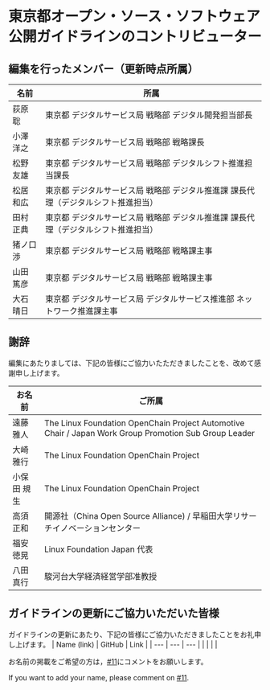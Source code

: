 東京都オープン・ソース・ソフトウェア公開ガイドラインのコントリビューター
============================================

## 編集を行ったメンバー（更新時点所属）

| 名前 | 所属 |
| --- | --- |
| 荻原 聡 | 東京都 デジタルサービス局 戦略部 デジタル開発担当部長 |
| 小澤 洋之 | 東京都 デジタルサービス局 戦略部 戦略課長 |
| 松野 友雄 | 東京都 デジタルサービス局 戦略部 デジタルシフト推進担当課長 |
| 松居 和広 | 東京都 デジタルサービス局 戦略部 デジタル推進課 課長代理（デジタルシフト推進担当） |
| 田村 正典 | 東京都 デジタルサービス局 戦略部 デジタル推進課 課長代理（デジタルシフト推進担当） |
| 猪ノ口 渉 | 東京都 デジタルサービス局 戦略部 戦略課主事 |
| 山田 篤彦 | 東京都 デジタルサービス局 戦略部 戦略課主事 |
| 大石 晴日 | 東京都 デジタルサービス局 デジタルサービス推進部 ネットワーク推進課主事 |


## 謝辞
編集にあたりましては、下記の皆様にご協力いたただきましたことを、改めて感謝申し上げます。

| お名前 | ご所属 |
| --- | --- |
| 遠藤 雅人 | The Linux Foundation OpenChain Project Automotive Chair / Japan Work Group Promotion Sub Group Leader |
| 大崎 雅行 | The Linux Foundation OpenChain Project |
| 小保田 規生 | The Linux Foundation OpenChain Project | 
| 高須 正和  | 開源社（China Open Source Alliance) / 早稲田大学リサーチイノベーションセンター |
| 福安 徳晃 | Linux Foundation Japan 代表 |
| 八田 真行 | 駿河台大学経済経営学部准教授 |


## ガイドラインの更新にご協力いただいた皆様
ガイドラインの更新にあたり、下記の皆様にご協力いただきましたことをお礼申し上げます。
| Name (link) | GitHub | Link |
| --- | --- | --- |
| | | |


お名前の掲載をご希望の方は，[#11](https://github.com/Tokyo-Metro-Gov/tokyo-oss-guideline/issues/11)にコメントをお願いします。

If you want to add your name, please comment on [#11](https://github.com/Tokyo-Metro-Gov/tokyo-oss-guideline/issues/11).
